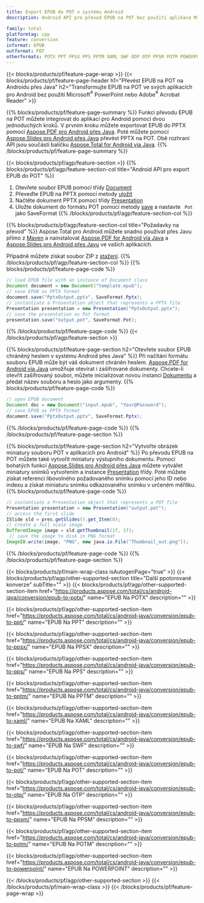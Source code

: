 ```yaml
---
title: Export EPUB do POT v systému Android
description: Android API pro převod EPUB na POT bez použití aplikace Microsoft Word

family: total
platformtag: cpp
feature: conversion
informat: EPUB
outformat: POT
otherformats: POTX PPT PPSX PPS PPTM XAML SWF ODP OTP PPSM POTM POWERPOINT
---
```

{{< blocks/products/pf/feature-page-wrap >}}
{{< blocks/products/pf/feature-page-header h1="Převést EPUB na POT na Androidu přes Java" h2="Transformujte EPUB na POT ve svých aplikacích pro Android bez použití Microsoft<sup>&reg;</sup> PowerPoint nebo Adobe<sup>&reg;</sup> Acrobat Reader" >}}

{{% blocks/products/pf/feature-page-summary %}}
Funkci převodu EPUB na POT můžete integrovat do aplikací pro Android pomocí dvou jednoduchých kroků. V prvním kroku můžete exportovat EPUB do PPTX pomocí [Aspose.PDF pro Android přes Java](https://products.aspose.com/pdf/android-java/). Poté můžete pomocí [Aspose.Slides pro Android přes Java](https://products.aspose.com/slides/android-java/) převést PPTX na POT. Obě rozhraní API jsou součástí balíčku [Aspose.Total for Android via Java](https://products.aspose.com/total/android-java/). 
{{% /blocks/products/pf/feature-page-summary  %}}

{{< blocks/products/pf/agp/feature-section >}}
{{% blocks/products/pf/agp/feature-section-col title="Android API pro export EPUB do POT" %}}
1. Otevřete soubor EPUB pomocí třídy [Document](https://reference.aspose.com/pdf/java/com.aspose.pdf/Document)
2. Převeďte EPUB na PPTX pomocí metody [uložit](https://reference.aspose.com/pdf/java/com.aspose.pdf/Document#save-java.lang.String-int-)
3. Načtěte dokument PPTX pomocí třídy [Presentation](https://reference.aspose.com/slides/java/com.aspose.slides/Presentation)
4. Uložte dokument do formátu POT pomocí metody [save](https://reference.aspose.com/slides/java/com.aspose.slides/Presentation#save-java.lang.String-int-) a nastavte ` Pot` jako SaveFormat
{{% /blocks/products/pf/agp/feature-section-col %}}

{{% blocks/products/pf/agp/feature-section-col title="Požadavky na převod" %}}
Aspose.Total pro Android můžete snadno používat přes Javu přímo z [Maven](https://releases.aspose.com/total/java/) a nainstalovat [Aspose.PDF for Android via Java](https://docs.aspose.com/pdf/androidjava/installation/) a [Aspose.Slides pro Android přes Javu](https://docs.aspose.com/slides/androidjava/install-aspose-slides-for-android-via-java/) ve vašich aplikacích.

Případně můžete získat soubor ZIP z [stažení](https://releases.aspose.comtotal/androidjava).
{{% /blocks/products/pf/agp/feature-section-col %}}
{{% blocks/products/pf/feature-page-code %}}

```java
// load EPUB file with an instance of Document class
Document document = new Document("template.epub");
// save EPUB as PPTX format 
document.save("PptxOutput.pptx", SaveFormat.Pptx); 
// instantiate a Presentation object that represents a PPTX file
Presentation presentation = new Presentation("PptxOutput.pptx");
// save the presentation as Pot format
presentation.save("output.pot", SaveFormat.Pot);   
```


{{% /blocks/products/pf/feature-page-code %}}
{{< /blocks/products/pf/agp/feature-section >}}

{{% blocks/products/pf/feature-page-section  h2="Otevřete soubor EPUB chráněný heslem v systému Android přes Java" %}}
Při načítání formátu souboru EPUB může být váš dokument chráněn heslem. [Aspose.PDF for Android via Java](https://products.aspose.com/pdf/android-java/) umožňuje otevírat i zašifrované dokumenty. Chcete-li otevřít zašifrovaný soubor, můžete inicializovat novou instanci [Dokumentu](https://reference.aspose.com/pdf/java/com.aspose.pdf/Document#Document-java.lang.String-java.lang.String-) a předat název souboru a heslo jako argumenty.
{{% blocks/products/pf/feature-page-code %}}

```java
// open EPUB document
Document doc = new Document("input.epub", "Your@Password");
// save EPUB as PPTX format 
document.save("PptxOutput.pptx", SaveFormat.Pptx); 

```

{{% /blocks/products/pf/feature-page-code  %}}
{{% /blocks/products/pf/feature-page-section %}}

{{% blocks/products/pf/feature-page-section  h2="Vytvořte obrázek miniatury souboru POT v aplikacích pro Android" %}}
Po převodu EPUB na POT můžete také vytvořit miniatury výstupního dokumentu. Pomocí bohatých funkcí [Aspose.Slides pro Android přes Java](https://products.aspose.com/slides/android-java/) můžete vytvářet miniatury snímků vytvořením a instance [Presentation](https://reference.aspose.com/slides/java/com.aspose.slides/Presentation) třídy. Poté můžete získat referenci libovolného požadovaného snímku pomocí jeho ID nebo indexu a získat miniaturu snímku odkazovaného snímku v určeném měřítku.
{{% blocks/products/pf/feature-page-code %}}

```java
// instantiate a Presentation object that represents a POT file
Presentation presentation = new Presentation("output.pot");
// access the first slide
ISlide sld = pres.getSlides().get_Item(0);
// create a full scale image
BufferedImage image = sld.getThumbnail(1f, 1f);
 // save the image to disk in PNG format
ImageIO.write(image, "PNG", new java.io.File("Thumbnail_out.png"));
```

{{% /blocks/products/pf/feature-page-code  %}}
{{% /blocks/products/pf/feature-page-section %}}

{{< blocks/products/pf/main-wrap-class isAutogenPage="true" >}}
{{< blocks/products/pf/agp/other-supported-section title="Další ppotorované konverze" subTitle="" >}}
{{< blocks/products/pf/agp/other-supported-section-item href="https://products.aspose.com/total/cs/android-java/conversion/epub-to-potx/" name="EPUB Na POTX" description="" >}}

{{< blocks/products/pf/agp/other-supported-section-item href="https://products.aspose.com/total/cs/android-java/conversion/epub-to-ppt/" name="EPUB Na PPT" description="" >}}

{{< blocks/products/pf/agp/other-supported-section-item href="https://products.aspose.com/total/cs/android-java/conversion/epub-to-ppsx/" name="EPUB Na PPSX" description="" >}}

{{< blocks/products/pf/agp/other-supported-section-item href="https://products.aspose.com/total/cs/android-java/conversion/epub-to-pps/" name="EPUB Na PPS" description="" >}}

{{< blocks/products/pf/agp/other-supported-section-item href="https://products.aspose.com/total/cs/android-java/conversion/epub-to-pptm/" name="EPUB Na PPTM" description="" >}}

{{< blocks/products/pf/agp/other-supported-section-item href="https://products.aspose.com/total/cs/android-java/conversion/epub-to-xaml/" name="EPUB Na XAML" description="" >}}

{{< blocks/products/pf/agp/other-supported-section-item href="https://products.aspose.com/total/cs/android-java/conversion/epub-to-swf/" name="EPUB Na SWF" description="" >}}

{{< blocks/products/pf/agp/other-supported-section-item href="https://products.aspose.com/total/cs/android-java/conversion/epub-to-pot/" name="EPUB Na POT" description="" >}}

{{< blocks/products/pf/agp/other-supported-section-item href="https://products.aspose.com/total/cs/android-java/conversion/epub-to-otp/" name="EPUB Na OTP" description="" >}}

{{< blocks/products/pf/agp/other-supported-section-item href="https://products.aspose.com/total/cs/android-java/conversion/epub-to-ppsm/" name="EPUB Na PPSM" description="" >}}

{{< blocks/products/pf/agp/other-supported-section-item href="https://products.aspose.com/total/cs/android-java/conversion/epub-to-potm/" name="EPUB Na POTM" description="" >}}

{{< blocks/products/pf/agp/other-supported-section-item href="https://products.aspose.com/total/cs/android-java/conversion/epub-to-powerpoint/" name="EPUB Na POWERPOINT" description="" >}}


{{< /blocks/products/pf/agp/other-supported-section >}}
{{< /blocks/products/pf/main-wrap-class >}}
{{< /blocks/products/pf/feature-page-wrap >}}